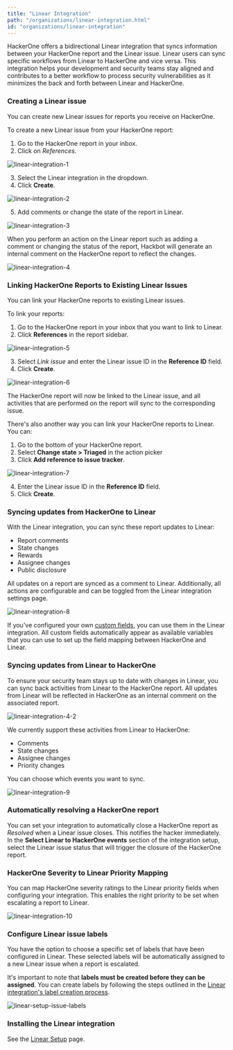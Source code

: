 ```yaml
---
title: "Linear Integration"
path: "/organizations/linear-integration.html"
id: "organizations/linear-integration"
---
```


HackerOne offers a bidirectional Linear integration that syncs information between your HackerOne report and the Linear issue. Linear users can sync specific workflows from Linear to HackerOne and vice versa. This integration helps your development and security teams stay aligned and contributes to a better workflow to process security vulnerabilities as it minimizes the back and forth between Linear and HackerOne.

### Creating a Linear issue
You can create new Linear issues for reports you receive on HackerOne.

To create a new Linear issue from your HackerOne report:
1. Go to the HackerOne report in your inbox.
2. Click on <i>References</i>.

![linear-integration-1](./images/linear-integration-1.png)

3. Select the Linear integration in the dropdown.
4. Click **Create**.

![linear-integration-2](./images/linear-integration-2.png)

5. Add comments or change the state of the report in Linear.

![linear-integration-3](./images/linear-integration-3.png)

When you perform an action on the Linear report such as adding a comment or changing the status of the report, Hackbot will generate an internal comment on the HackerOne report to reflect the changes.

![linear-integration-4](./images/linear-integration-4.png)

### Linking HackerOne Reports to Existing Linear Issues
You can link your HackerOne reports to existing Linear issues.

To link your reports:
1. Go to the HackerOne report in your inbox that you want to link to Linear.
2. Click **References** in the report sidebar.

![linear-integration-5](./images/linear-integration-1.png)

3. Select *Link issue* and enter the Linear issue ID in the **Reference ID** field.
4. Click **Create**.

![linear-integration-6](./images/linear-integration-6.png )

The HackerOne report will now be linked to the Linear issue, and all activities that are performed on the report will sync to the corresponding issue.

There's also another way you can link your HackerOne reports to Linear. You can:
1. Go to the bottom of your HackerOne report.
2. Select **Change state > Triaged** in the action picker
3. Click **Add reference to issue tracker**.

![linear-integration-7](./images/linear-integration-7.png)

4. Enter the Linear issue ID in the **Reference ID** field.
5. Click **Create**.

### Syncing updates from HackerOne to Linear

With the Linear integration, you can sync these report updates to Linear:
- Report comments
- State changes
- Rewards
- Assignee changes
- Public disclosure

All updates on a report are synced as a comment to Linear. Additionally, all actions are configurable and can be toggled from the Linear integration settings page.

![linear-integration-8](./images/linear-integration-8.png)

If you've configured your own [custom fields](/organizations/custom-fields.html), you can use them in the Linear integration. All custom fields automatically appear as available variables that you can use to set up the field mapping between HackerOne and Linear.

### Syncing updates from Linear to HackerOne

To ensure your security team stays up to date with changes in Linear, you can sync back activities from Linear to the HackerOne report. All updates from Linear will be reflected in HackerOne as an internal comment on the associated report.

![linear-integration-4-2](./images/linear-integration-4.png)

We currently support these activities from Linear to HackerOne:
- Comments
- State changes
- Assignee changes
- Priority changes

You can choose which events you want to sync.

![linear-integration-9](./images/linear-integration-9.png)

### Automatically resolving a HackerOne report

You can set your integration to automatically close a HackerOne report as *Resolved* when a Linear issue closes. This notifies the hacker immediately. In the **Select Linear to HackerOne events** section of the integration setup, select the Linear issue status that will trigger the closure of the HackerOne report.

### HackerOne Severity to Linear Priority Mapping

You can map HackerOne severity ratings to the Linear priority fields when configuring your integration. This enables the right priority to be set when escalating a report to Linear.

![linear-integration-10](./images/linear-integration-10.png)

### Configure Linear issue labels

You have the option to choose a specific set of labels that have been configured in Linear. These selected labels will be automatically assigned to a new Linear issue when a report is escalated.

It's important to note that **labels must be created before they can be assigned**. You can create labels by following the steps outlined in the [Linear integration's label creation process](https://linear.app/docs/labels#create-labels).

![linear-setup-issue-labels](./images/linear-setup-issue-labels.png)

### Installing the Linear integration

See the [Linear Setup](linear-setup.html) page.
